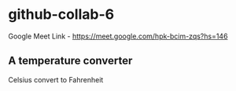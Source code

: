 # github-collab-6
Google Meet Link - https://meet.google.com/hpk-bcim-zqs?hs=146

## A temperature converter 
Celsius convert to Fahrenheit
